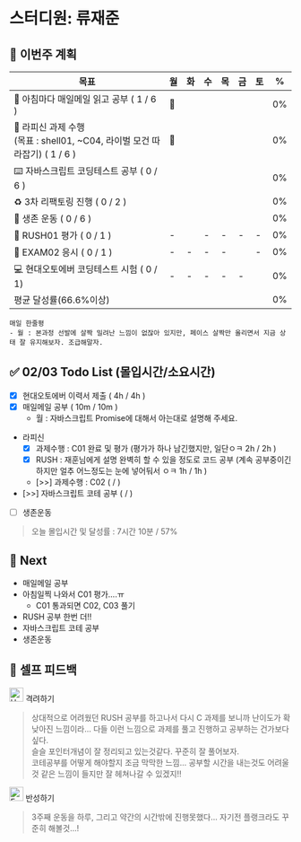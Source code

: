 # 스터디원: 류재준

## 🚀 이번주 계획

| 목표                            | 월   | 화   | 수   | 목   | 금   | 토   | %   |
| ------------------------------- | --- | --- | --- | --- | --- | --- | --- |
| 📰 아침마다 매일메일 읽고 공부 ( 1 / 6 ) |🌠|||||| 0% |
| 📌 라피신 과제 수행 <br/>(목표 : shell01, ~C04, 라이벌 모건 따라잡기) ( 1 / 6 ) |🌠|||||| 0%  |
| ⌨️ 자바스크립트 코딩테스트 공부 ( 0 / 6 )      ||||||| 0% |
| ♻️ 3차 리팩토링 진행 ( 0 / 2 )         ||||||| 0% |
| 💪 생존 운동 ( 0 / 6 )               ||||||| 0% |
| 💃 RUSH01 평가 ( 0 / 1 )            |-||-|-|-|-| 0% |
| 💯 EXAM02 응시 ( 0 / 1 )            |-|-|-|-||-| 0% |
| 💻 현대오토에버 코딩테스트 시험 ( 0 / 1)       |-|-|-|-|-|| 0% |
| 평균 달성률(66.6%이상)      |||||||  0% |


```text
매일 한줄평
- 월 : 본과정 선발에 살짝 밀려난 느낌이 없잖아 있지만, 페이스 살짝만 올리면서 지금 상태 잘 유지해보자. 조급해말자.
```

## ✅ 02/03 Todo List (몰입시간/소요시간) 
- [x] 현대오토에버 이력서 제출 ( 4h / 4h )
- [x] 매일메일 공부 ( 10m / 10m )
  - 월 : 자바스크립트 Promise에 대해서 아는대로 설명해 주세요.
- 라피신
  - [x] 과제수행 : C01 완료 및 평가 (평가가 하나 남긴했지만, 일단ㅇㅋ 2h / 2h )
  - [x] RUSH : 재훈님에게 설명 완벽히 할 수 있을 정도로 코드 공부 (계속 공부중이긴 하지만 얼추 어느정도는 눈에 넣어둬서 ㅇㅋ 1h / 1h )
  - [>>] 과제수행 : C02 (  /  )
- [>>] 자바스크립트 코테 공부 (  /  )
- [ ] 생존운동
> 오늘 몰입시간 및 달성률 : 7시간 10분 / 57%

## 🌱 Next
- 매일메일 공부
- 아침일찍 나와서 C01 평가....ㅠ
  - C01 통과되면 C02, C03 풀기 
- RUSH 공부 한번 더!!
- 자바스크립트 코테 공부
- 생존운동

## 🎉 셀프 피드백

<img src="https://raw.githubusercontent.com/Tarikul-Islam-Anik/Animated-Fluent-Emojis/master/Emojis/Smilies/Hugging%20Face.png" alt="Hugging Face" width="25" height="25"> 격려하기</img>

> 상대적으로 어려웠던 RUSH 공부를 하고나서 다시 C 과제를 보니까 난이도가 확 낮아진 느낌이라... 다들 이런 느낌으로 과제를 풀고 진행하고 공부하는 건가보다 싶다. <br>
> 슬슬 포인터개념이 잘 정리되고 있는것같다. 꾸준히 잘 풀어보자. <br>
> 코테공부를 어떻게 해야할지 조금 막막한 느낌... 공부할 시간을 내는것도 어려울것 같은 느낌이 들지만 잘 헤쳐나갈 수 있겠지!!

<img src="https://raw.githubusercontent.com/Tarikul-Islam-Anik/Animated-Fluent-Emojis/master/Emojis/Smilies/Face%20with%20Monocle.png" alt="Face with Monocle" width="25" height="25"> 반성하기</img>
> 3주째 운동을 하루, 그리고 약간의 시간밖에 진행못했다... 자기전 플랭크라도 꾸준히 해볼것...! <br>
